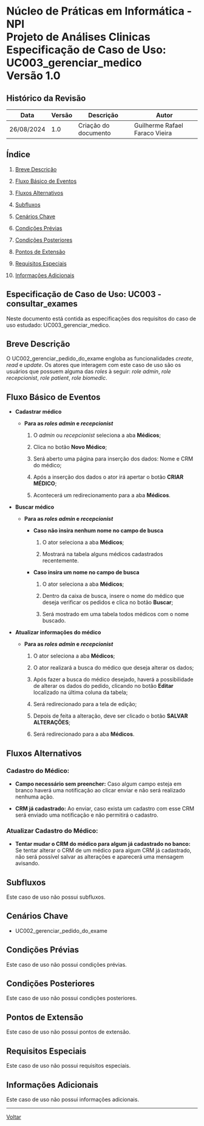 # Núcleo de Práticas em Informática - NPI </br> Projeto de Análises Clinicas </br> Especificação de Caso de Uso: UC003_gerenciar_medico </br> Versão 1.0

## Histórico da Revisão

| Data | Versão | Descrição | Autor |
| ---- | ------ | --------- | ----- |
| 26/08/2024 | 1.0 | Criação do documento | Guilherme Rafael Faraco Vieira |

## Índice

1. [Breve Descrição](#breve-descrição)

2. [Fluxo Básico de Eventos](#fluxo-básico-de-eventos)

3. [Fluxos Alternativos](#fluxos-alternativos)

4. [Subfluxos](#subfluxos)

5. [Cenários Chave](#cenários-chave)

6. [Condições Prévias](#condições-prévias)

7. [Condições Posteriores](#condições-posteriores)

8. [Pontos de Extensão](#pontos-de-extensão)

9. [Requisitos Especiais](#requisitos-especiais)

10. [Informações Adicionais](#informações-adicionais)

## Especificação de Caso de Uso: UC003 - consultar_exames

Neste documento está contida as especificações dos requisitos do caso de uso estudado: UC003_gerenciar_medico.

## Breve Descrição

O UC002_gerenciar_pedido_do_exame engloba as funcionalidades *create*, *read* e *update*. Os atores que interagem com este caso de uso são os usuários que possuem alguma das *roles* à seguir: *role admin*, *role recepcionist*, *role patient*, *role biomedic*.

## Fluxo Básico de Eventos

- **Cadastrar médico**

  - **Para as *roles admin* e *recepcionist***

    1. O *admin* ou *recepcionist* seleciona a aba **Médicos**;

    2. Clica no botão **Novo Médico**;

    3. Será aberto uma página para inserção dos dados: Nome e CRM do médico;

    4. Após a inserção dos dados o ator irá apertar o botão **CRIAR MÉDICO**;

    5. Acontecerá um redirecionamento para a aba **Médicos**.

- **Buscar médico**

  - **Para as *roles admin* e *recepcionist***

    - **Caso não insira nenhum nome no campo de busca**

        1. O ator seleciona a aba **Médicos**;

        2. Mostrará na tabela alguns médicos cadastrados recentemente.

    - **Caso insira um nome no campo de busca**

        1. O ator seleciona a aba **Médicos**;

        2. Dentro da caixa de busca, insere o nome do médico que deseja verificar os pedidos e clica no botão **Buscar**;

        3. Será mostrado em uma tabela todos médicos com o nome buscado.
  
- **Atualizar informações do médico**

  - **Para as *roles admin* e *recepcionist***

    1. O ator seleciona a aba **Médicos**;

    2. O ator realizará a busca do médico que deseja alterar os dados;

    3. Após fazer a busca do médico desejado, haverá a possibilidade de alterar os dados do pedido, clicando no botão **Editar** localizado na última coluna da tabela;

    4. Será redirecionado para a tela de edição;

    5. Depois de feita a alteração, deve ser clicado o botão **SALVAR ALTERAÇÕES**;

    6. Será redirecionado para a aba **Médicos**.

## Fluxos Alternativos

### **Cadastro do Médico:**
  
- **Campo necessário sem preencher:** Caso algum campo esteja em branco haverá uma notificação ao clicar enviar e não será realizado nenhuma ação.

- **CRM já cadastrado:** Ao enviar, caso exista um cadastro com esse CRM será enviado uma notificação e não permitirá o cadastro.

### **Atualizar Cadastro do Médico:**

- **Tentar mudar o CRM do médico para algum já cadastrado no banco:** Se tentar alterar o CRM de um médico para algum CRM já cadastrado, não será possível salvar as alterações e aparecerá uma mensagem avisando.

## Subfluxos

Este caso de uso não possui subfluxos.

## Cenários Chave

- UC002_gerenciar_pedido_do_exame

## Condições Prévias

Este caso de uso não possui condições prévias.

## Condições Posteriores

Este caso de uso não possui condições posteriores.

## Pontos de Extensão

Este caso de uso não possui pontos de extensão.

## Requisitos Especiais

Este caso de uso não possui requisitos especiais.

## Informações Adicionais

Este caso de uso não possui informações adicionais.

---

[Voltar](readme.md)
